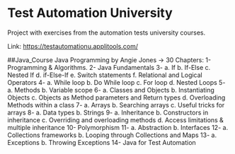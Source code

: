# Test Automation University
 Project with exercises from the automation tests university courses.

Link: https://testautomationu.applitools.com/

##Java_Course
Java Programming by Angie Jones
-> 30 Chapters: 
 1- Programming & Algorithms.
 2- Java Fundamentals
 3- a. If
    b. If-Else
    c. Nested If
    d. if-Else-If
    e. Switch statements
    f. Relational and Logical Operators
 4- a. While loop
    b. Do While loop
    c. For loop
    d. Nested Loops
 5- a. Methods
    b. Variable scope
 6- a. Classes and Objects
    b. Instantiating Objects
    c. Objects as Method parameters and Return types
    d. Overloading Methods within a class
 7- a. Arrays
    b. Searching arrays
    c. Useful tricks for arrays
 8- a. Data types
    b. Strings
 9- a. Inheritance
    b. Constructors in inheritance
    c. Overriding and overloading methods
    d. Access limitations & multiple inheritance
10- Polymorphism
11- a. Abstraction
    b. Interfaces
12- a. Collections frameworks
    b. Looping through Collections and Maps
13- a. Exceptions
    b. Throwing Exceptions
14- Java for Test Automation
